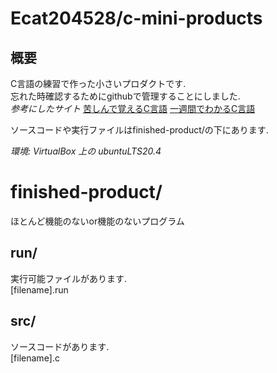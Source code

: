 # Ecat204528/c-mini-products
## 概要
C言語の練習で作った小さいプロダクトです.  
忘れた時確認するためにgithubで管理することにしました.  
*参考にしたサイト*
[苦しんで覚えるC言語](http://9cguide.appspot.com/)
[一週間でわかるC言語](http://c-lang.sevendays-study.com/)

ソースコードや実行ファイルはfinished-product/の下にあります.  

*環境: VirtualBox 上の ubuntuLTS20.4*

# finished-product/
ほとんど機能のないor機能のないプログラム
## run/  
実行可能ファイルがあります.  
[filename].run
## src/
ソースコードがあります.  
[filename].c
